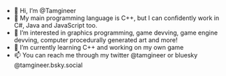 - 👋 Hi, I’m @Tamgineer
- 💫 My main programming language is C++, but I can confidently work in C#, Java and JavaScript too.
- 👀 I’m interested in graphics programming, game devving, game engine devving, computer procedurally generated art and more!
- 🌱 I’m currently learning C++ and working on my own game
- 📫 You can reach me through my twitter @tamgineer or bluesky @tamgineer.bsky.social
